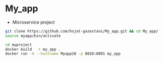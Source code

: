 # My_app
* Microservice project

```bash
git clone https://github.com/hojat-gazestani/My_app.git && cd My_app/
source myapp/bin/activate

cd myproject
docker build  -t my_app .
docker run -d --hostname Myapp10 -p 8010:8001 my_app
```